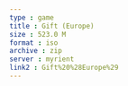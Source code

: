 ```yaml
---
type : game
title : Gift (Europe)
size : 523.0 M
format : iso
archive : zip
server : myrient
link2 : Gift%20%28Europe%29
---
```

